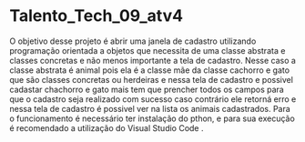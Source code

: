 ﻿# Talento_Tech_09_atv4
O objetivo desse projeto é abrir uma janela de cadastro utilizando programação orientada a objetos que necessita de uma classe abstrata e classes concretas e não menos importante a tela de cadastro.
Nesse caso a classe abstrata é animal pois ela é a classe mãe da classe cachorro e gato que são classes concretas ou herdeiras e nessa tela de cadastro e possivel cadastar chachorro e gato mais tem que prencher todos os campos para que o cadastro seja realizado com sucesso caso contrário ele retorná erro e nessa tela de cadastro é possivel ver na lista os animais cadastrados.
Para o funcionamento é necessário ter instalação do pthon, e para sua execução é recomendado a utilização do Visual Studio Code .
